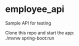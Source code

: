 # employee_api

Sample API for testing

Clone this repo and start the app:  
./mvnw spring-boot:run

